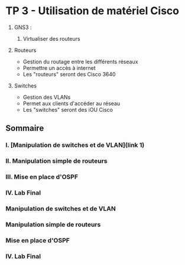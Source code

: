 # TP 3 - Utilisation de matériel Cisco


 1. GNS3 :
    1. Virtualiser des routeurs

2. Routeurs
    - Gestion du routage entre les différents réseaux
    - Permettre un accès à internet
    - Les "routeurs" seront des Cisco 3640
3. Switches
    - Gestion des VLANs
    - Permet aux clients d'accéder au réseau
    - Les "switches" seront des iOU Cisco


## Sommaire

 ### I. [Manipulation de switches et de VLAN](link 1)

 ### <a name="2">II. Manipulation simple de routeurs</a>

 ### <a name="3">III. Mise en place d'OSPF</a>

 ### <a name="4">IV. Lab Final</a>



### <a name="1">Manipulation de switches et de VLAN</a>



### Manipulation simple de routeurs


### Mise en place d'OSPF


### IV. Lab Final
